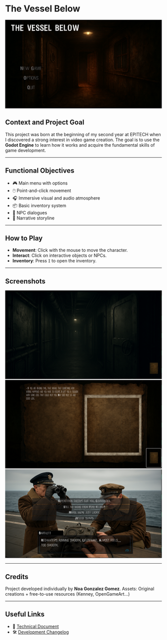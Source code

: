 # The Vessel Below

![Image Placeholder – Game Menu](images/menu_placeholder.png)

## Context and Project Goal

This project was born at the beginning of my second year at EPITECH when I discovered a strong interest in video game creation. The goal is to use the **Godot Engine** to learn how it works and acquire the fundamental skills of game development.

---

## Functional Objectives

- 🎮 Main menu with options
- 🖱️ Point-and-click movement
- 🎧 Immersive visual and audio atmosphere
- 📦 Basic inventory system
- 💬 NPC dialogues
- 📖 Narrative storyline

---

## How to Play

- **Movement**: Click with the mouse to move the character.
- **Interact**: Click on interactive objects or NPCs.
- **Inventory**: Press `I` to open the inventory.

---

## Screenshots

![Image Placeholder – Gameplay](images/gameplay_placeholder.png)
![Image Placeholder – Inventory](images/inventory_placeholder.png)
![Image Placeholder – Dialogue](images/dialogue_placeholder.png)


---

## Credits

Project developed individually by **Noa Gonzalez Gomez**.
Assets: Original creations + free-to-use resources (Kenney, OpenGameArt…)

---

## Useful Links

- 📄 [Technical Document](./TECHNICAL_DOC.md)
- 🛠️ [Development Changelog](./STRUCT_CHANGELOG.md)

